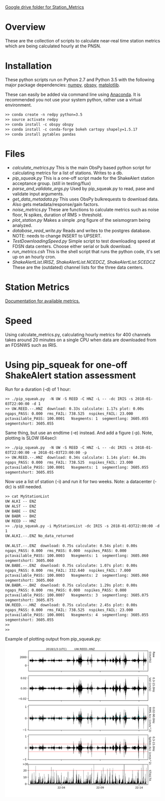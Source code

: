 
<a href="https://drive.google.com/drive/u/1/folders/0B8N_TOtFCLuyOVNUUmVuTzJTNHc">Google drive folder for Station_Metrics</a>

# Overview

These are the collection of scripts to calculate near-real time station metrics which are being calculated hourly at the PNSN.

# Installation

These python scripts run on Python 2.7 and Python 3.5 with the following major package dependencies:
<a href="http://www.numpy.org/">numpy</a>, <a href="https://github.com/obspy/obspy/wiki">obspy</a>, <a href="https://matplotlib.org">matplotlib</a>.

These can easily be added via command line using <a href="https://www.anaconda.com/">Anaconda</a>.  It is recommended you not use your system python, rather use a virtual environment.

```
>> conda create -n redpy python=3.5
>> source activate redpy
>> conda install -c obspy obspy
>> conda install -c conda-forge bokeh cartopy shapely=1.5.17
>> conda install pytables pandas
```

# Files

- *calculate_metrics.py*    This is the main ObsPy based python script for calculating metrics for a list of stations.  Writes to a db. 
- *pip_squeak.py* This is a one-off script made for the ShakeAlert station acceptance group. (still in testing/flux) 
- *parse_and_validate_args.py* Used by pip_squeak.py to read, pase and validate input arguments.
- *get_data_metadata.py*    This uses ObsPy bulkrequests to download data.  Also gets metadata/response/gain factors.
- *noise_metrics.py*        These are functions to calculate metrics such as noise floor, N spikes, duration of RMS > threshold.
- *plot_station.py*         Makes a simple .png figure of the seismogram being analyzed.
- *database_read_write.py*  Reads and writes to the postgres database.  NOTE: needs to change INSERT to UPSERT.
- *TestDownloadingSpeed.py* Simple script to test downloading speed at FDSN data centers. Choose either serial or bulk download.
- *run_metrics.csh*  This is the shell script that runs the python code, it's set up on an hourly cron.
- *ShakeAlertList.IRISZ, ShakeAlertList.NCEDCZ, ShakeAlertList.SCEDCZ* These are the (outdated) channel lists for the three data centers.

# Station Metrics

<a href="https://github.com/pnsn/station_metrics/tree/master/station_metrics/metrics">Documentation for available metrics.</a>

# Speed

Using calculate_metrics.py, calculating hourly metrics for 400 channels takes around 20 minutes on a single CPU when data are downloaded from an FDSNWS such as IRIS.

# Using pip_squeak for one-off ShakeAlert station assessment

Run for a duration (-d) of 1 hour:
```
>> ./pip_squeak.py  -N UW -S REED -C HNZ -L -- -dc IRIS -s 2018-01-03T22:00:00 -d 1
>> UW.REED.--.HNZ  download: 0.33s calculate: 1.17s plot: 0.00s ngaps_PASS: 0.000  rms_FAIL: 738.525  nspikes_FAIL: 23.000  pctavailable_PASS: 100.0001   Nsegments: 1  segmentlong: 3605.055  segmentshort: 3605.055 
``` 

Same thing, but use an endtime (-e) instead.  And add a figure (-p).  Note, plotting is SLOW (64sec):
```
>> ./pip_squeak.py  -N UW -S REED -C HNZ -L -- -dc IRIS -s 2018-01-03T22:00:00 -e 2018-01-03T23:00:00 -p
>> UW.REED.--.HNZ  download: 0.34s calculate: 1.14s plot: 64.28s ngaps_PASS: 0.000  rms_FAIL: 738.525  nspikes_FAIL: 23.000  pctavailable_PASS: 100.0001   Nsegments: 1  segmentlong: 3605.055  segmentshort: 3605.055 
```

Now use a list of station (-i) and run it for two weeks.  Note: a datacenter (-dc) is still needed.
```
>> cat MyStationList 
UW ALKI -- ENZ
UW ALST -- ENZ
UW BABE -- ENZ
UW BABR -- BHZ
UW REED -- HNZ
>> ./pip_squeak.py -i MyStationList -dc IRIS -s 2018-01-03T22:00:00 -d 1
UW.ALKI.--.ENZ No_data_returned

UW.ALST.--.ENZ  download: 0.75s calculate: 0.54s plot: 0.00s ngaps_PASS: 0.000  rms_PASS: 0.000  nspikes_PASS: 0.000  pctavailable_PASS: 100.0003   Nsegments: 1  segmentlong: 3605.060  segmentshort: 3605.060 
UW.BABE.--.ENZ  download: 0.75s calculate: 1.07s plot: 0.00s ngaps_PASS: 0.000  rms_FAIL: 332.640  nspikes_FAIL: 7.000  pctavailable_PASS: 100.0003   Nsegments: 2  segmentlong: 3605.060  segmentshort: 3605.060 
UW.BABR.--.BHZ  download: 0.75s calculate: 1.29s plot: 0.00s ngaps_PASS: 0.000  rms_PASS: 0.000  nspikes_PASS: 0.000  pctavailable_PASS: 100.0007   Nsegments: 3  segmentlong: 3605.075  segmentshort: 3605.075 
UW.REED.--.HNZ  download: 0.75s calculate: 2.45s plot: 0.00s ngaps_PASS: 0.000  rms_FAIL: 738.525  nspikes_FAIL: 23.000  pctavailable_PASS: 100.0001   Nsegments: 4  segmentlong: 3605.055  segmentshort: 3605.055 
>> 
>>
```

Example of plotting output from pip_squeak.py:
<img src="https://github.com/pnsn/station_metrics/blob/master/station_metrics/img/WAVEFORMS.2018.1.3.22.UW.REED..HNZ.png" width=800 alt="Metric: Noise Floor" />


